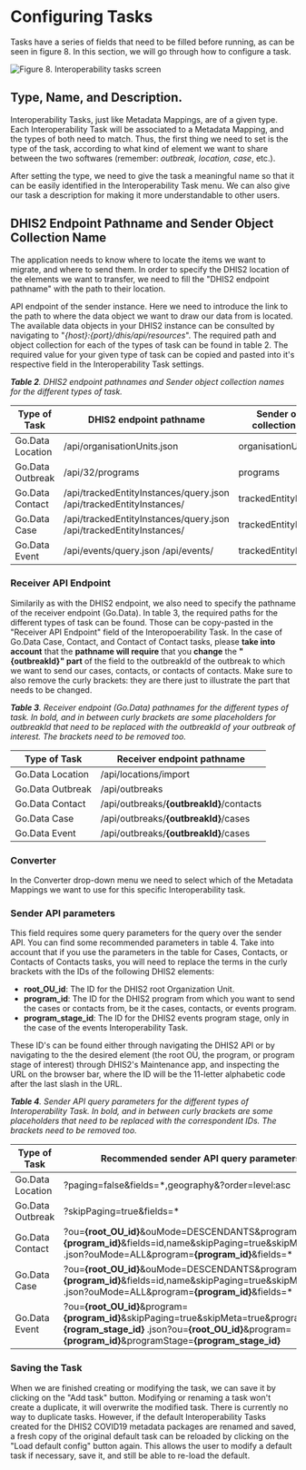 # Configuring Tasks

Tasks have a series of fields that need to be filled before running, as can be seen in figure 8. In this section, we will go through how to configure a task.

![Figure 8. Interoperability tasks screen](https://user-images.githubusercontent.com/91990504/173920004-48ff73f5-1bb4-4fd4-9362-4404c4b10236.png)

## **Type, Name, and Description.**

Interoperability Tasks, just like Metadata Mappings, are of a given type. Each Interoperability Task will be associated to a Metadata Mapping, and the types of both need to match. Thus, the first thing we need to set is the type of the task, according to what kind of element we want to share between the two softwares (remember: _outbreak, location, case_, etc.).

After setting the type, we need to give the task a meaningful name so that it can be easily identified in the Interoperability Task menu. We can also give our task a description for making it more understandable to other users.

## **DHIS2 Endpoint Pathname and Sender Object Collection Name**

The application needs to know where to locate the items we want to migrate, and where to send them. In order to specify the DHIS2 location of the elements we want to transfer, we need to fill the "DHIS2 endpoint pathname" with the path to their location.

API endpoint of the sender instance. Here we need to introduce the link to the path to where the data object we want to draw our data from is located. The available data objects in your DHIS2 instance can be consulted by navigating to "_{host}:{port}/dhis/api/resources_". The required path and object collection for each of the types of task can be found in table 2. The required value for your given type of task can be copied and pasted into it's respective field in the Interoperability Task settings.

_**Table 2**. DHIS2 endpoint pathnames and Sender object collection names for the different types of task._

| Type of Task     | DHIS2 endpoint pathname                                             | Sender object collection name |
| ---------------- | ------------------------------------------------------------------- | ----------------------------- |
| Go.Data Location | /api/organisationUnits.json                                         | organisationUnits             |
| Go.Data Outbreak | /api/32/programs                                                    | programs                      |
| Go.Data Contact  | /api/trackedEntityInstances/query.json /api/trackedEntityInstances/ | trackedEntityInstances        |
| Go.Data Case     | /api/trackedEntityInstances/query.json /api/trackedEntityInstances/ | trackedEntityInstances        |
| Go.Data Event    | /api/events/query.json /api/events/                                 | trackedEntityInstances        |

### **Receiver API Endpoint**

Similarily as with the DHIS2 endpoint, we also need to specify the pathname of the receiver endpoint (Go.Data). In table 3, the required paths for the different types of task can be found. Those can be copy-pasted in the "Receiver API Endpoint" field of the Interopoerability Task. In the case of Go.Data Case, Contact, and Contact of Contact tasks, please **take into account** that the **pathname will require** that you **change** the **"{outbreakId}" part** of the field to the outbreakId of the outbreak to which we want to send our cases, contacts, or contacts of contacts. Make sure to also remove the curly brackets: they are there just to illustrate the part that needs to be changed.

_**Table 3**. Receiver endpoint (Go.Data) pathnames for the different types of task. In bold, and in between curly brackets are some placeholders for outbreakId that need to be replaced with the outbreakId of your outbreak of interest. The brackets need to be removed too._

| Type of Task     | Receiver endpoint pathname               |
| ---------------- | ---------------------------------------- |
| Go.Data Location | /api/locations/import                    |
| Go.Data Outbreak | /api/outbreaks                           |
| Go.Data Contact  | /api/outbreaks/**{outbreakId}**/contacts |
| Go.Data Case     | /api/outbreaks/**{outbreakId}**/cases    |
| Go.Data Event    | /api/outbreaks/**{outbreakId}**/cases    |

### **Converter**

In the Converter drop-down menu we need to select which of the Metadata Mappings we want to use for this specific Interoperability task.

### **Sender API parameters**

This field requires some query parameters for the query over the sender API. You can find some recommended parameters in table 4. Take into account that if you use the parameters in the table for Cases, Contacts, or Contacts of Contacts tasks, you will need to replace the terms in the curly brackets with the IDs of the following DHIS2 elements:

* **root\_OU\_id**: The ID for the DHIS2 root Organization Unit.
* **program\_id**: The ID for the DHIS2 program from which you want to send the cases or contacts from, be it the cases, contacts, or events program.
* **program\_stage\_id**: The ID for the DHIS2 events program stage, only in the case of the events Interoperability Task.

These ID's can be found either through navigating the DHIS2 API or by navigating to the the desired element (the root OU, the program, or program stage of interest) through DHIS2's Maintenance app, and inspecting the URL on the browser bar, where the ID will be the 11-letter alphabetic code after the last slash in the URL.

_**Table 4**. Sender API query parameters for the different types of Interoperability Task. In bold, and in between curly brackets are some placeholders that need to be replaced with the correspondent IDs. The brackets need to be removed too._

| Type of Task     | Recommended sender API query parameters                                                                                                                                                                               |
| ---------------- | --------------------------------------------------------------------------------------------------------------------------------------------------------------------------------------------------------------------- |
| Go.Data Location | ?paging=false\&fields=\*,geography&?order=level:asc                                                                                                                                                                   |
| Go.Data Outbreak | ?skipPaging=true\&fields=\*                                                                                                                                                                                           |
| Go.Data Contact  | ?ou=**{root\_OU\_id}**\&ouMode=DESCENDANTS\&program=**{program\_id}**\&fields=id,name\&skipPaging=true\&skipMeta=true .json?ouMode=ALL\&program=**{program\_id}**\&fields=\*                                          |
| Go.Data Case     | ?ou=**{root\_OU\_id}**\&ouMode=DESCENDANTS\&program=**{program\_id}**\&fields=id,name\&skipPaging=true\&skipMeta=true .json?ouMode=ALL\&program=**{program\_id}**\&fields=\*                                          |
| Go.Data Event    | ?ou=**{root\_OU\_id}**\&program=**{program\_id}**\&skipPaging=true\&skipMeta=true\&programStage=**{rogram\_stage\_id}** .json?ou=**{root\_OU\_id}**\&program=**{program\_id}**\&programStage=**{program\_stage\_id}** |

### Saving the Task

When we are finished creating or modifying the task, we can save it by clicking on the "Add task" button. Modifying or renaming a task won't create a duplicate, it will overwrite the modified task. There is currently no way to duplicate tasks. However, if the default Interoperability Tasks created for the DHIS2 COVID19 metadata packages are renamed and saved, a fresh copy of the original default task can be reloaded by clicking on the "Load default config" button again. This allows the user to modify a default task if necessary, save it, and still be able to re-load the default.&#x20;

####

